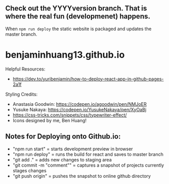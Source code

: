 ## Check out the YYYYversion branch. That is where the real fun (developmenet) happens.

When `npm run deploy` the static website is packaged and updates the master branch.

# benjaminhuang13.github.io

Helpful Resources:

- https://dev.to/yuribenjamin/how-to-deploy-react-app-in-github-pages-2a1f

Styling Credits:

- Anastasia Goodwin: https://codepen.io/agoodwin/pen/NMJoER
- Yusuke Nakaya: https://codepen.io/YusukeNakaya/pen/XyOaBj
- https://css-tricks.com/snippets/css/typewriter-effect/
- Icons designed by me, Ben Huang!

## Notes for Deploying onto Github.io:

- "npm run start" = starts development preview in browser
- "npm run deploy" = runs the build for react and saves to master branch
- "git add ." = adds new changes to staging area
- "git commit -m "comment"" = captures a snapshot of projects currently stages changes
- "git push origin" = pushes the snapshot to online github directory
